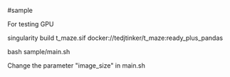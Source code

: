 #sample

For testing GPU

singularity build t_maze.sif docker://tedjtinker/t_maze:ready_plus_pandas

bash sample/main.sh

Change the parameter "image_size" in main.sh
